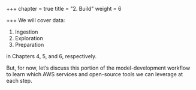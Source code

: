 +++
chapter = true
title = "2. Build"
weight = 6

+++
We will cover data:

1. Ingestion
2. Exploration
3. Preparation 

in Chapters 4, 5, and 6, respectively. 

But, for now, let’s discuss this portion of the model-development workflow to learn which AWS services and open-source tools we can leverage at each step.
